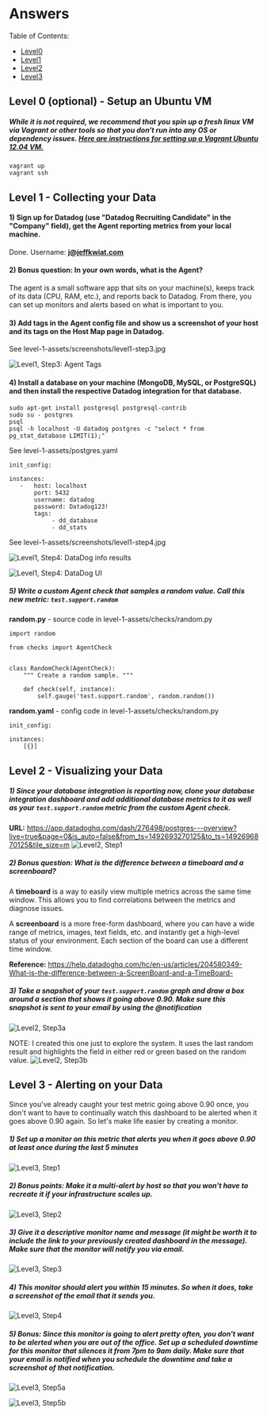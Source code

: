 # Answers

Table of Contents:
- [Level0](#level0)
- [Level1](#level1)
- [Level2](#level2)
- [Level3](#level3)

<a name="level0"></a>
## Level 0 (optional) - Setup an Ubuntu VM

##### While it is not required, we recommend that you spin up a fresh linux VM via Vagrant or other tools so that you don't run into any OS or dependency issues. [Here are instructions for setting up a Vagrant Ubuntu 12.04 VM.](https://www.vagrantup.com/docs/getting-started/)

    vagrant up
    vagrant ssh

<a name="level1"></a>
## Level 1 - Collecting your Data

#### 1) Sign up for Datadog (use "Datadog Recruiting Candidate" in the "Company" field), get the Agent reporting metrics from your local machine.

Done.  Username:  **j@jeffkwiat.com**

#### 2) Bonus question: In your own words, what is the Agent?
The agent is a small software app that sits on your machine(s), keeps track of its data (CPU, RAM, etc.), and reports back to Datadog.  From there, you can set up monitors and alerts based on what is important to you.

#### 3) Add tags in the Agent config file and show us a screenshot of your host and its tags on the Host Map page in Datadog.
See level-1-assets/screenshots/level1-step3.jpg

![Level1, Step3: Agent Tags](https://github.com/jeffkwiat/hiring-engineers/blob/solutions-engineer/level-1-assets/screenshots/level1-step3.jpg)


#### 4) Install a database on your machine (MongoDB, MySQL, or PostgreSQL) and then install the respective Datadog integration for that database.
    sudo apt-get install postgresql postgresql-contrib    
    sudo su - postgres
    psql
    psql -h localhost -U datadog postgres -c "select * from pg_stat_database LIMIT(1);"  
    
See level-1-assets/postgres.yaml

    init_config:
    
    instances:
       -   host: localhost
           port: 5432
           username: datadog
           password: Datadog123!
           tags:
                - dd_database
                - dd_stats
                
See level-1-assets/screenshots/level1-step4.jpg

![Level1, Step4: DataDog info results](https://github.com/jeffkwiat/hiring-engineers/blob/solutions-engineer/level-1-assets/screenshots/level1-step4-a.jpg)

![Level1, Step4: DataDog UI](https://github.com/jeffkwiat/hiring-engineers/blob/solutions-engineer/level-1-assets/screenshots/level1-step4-b.jpg)


##### 5) Write a custom Agent check that samples a random value. Call this new metric: `test.support.random`

**random.py** - source code in level-1-assets/checks/random.py

    import random

    from checks import AgentCheck
    
    
    class RandomCheck(AgentCheck):
        """ Create a random sample. """
    
        def check(self, instance):
            self.gauge('test.support.random', random.random())
            
**random.yaml** - config code in level-1-assets/checks/random.py

    init_config:

    instances:
        [{}]
        
<a name="level2"></a>
## Level 2 - Visualizing your Data

##### 1) Since your database integration is reporting now, clone your database integration dashboard and add additional database metrics to it as well as your `test.support.random` metric from the custom Agent check.

**URL:** https://app.datadoghq.com/dash/276498/postgres---overview?live=true&page=0&is_auto=false&from_ts=1492693270125&to_ts=1492696870125&tile_size=m
![Level2, Step1](https://github.com/jeffkwiat/hiring-engineers/blob/solutions-engineer/level-2-assets/screenshots/level2-step1.jpg)

##### 2) Bonus question: What is the difference between a timeboard and a screenboard?

A **timeboard** is a way to easily view multiple metrics across the same time window.  This allows you to find correlations between the metrics and diagnose issues.

A **screenboard** is a more free-form dashboard, where you can have a wide range of metrics, images, text fields, etc. and instantly get a high-level status of your environment.  Each section of the board can use a different time window.

**Reference:**
https://help.datadoghq.com/hc/en-us/articles/204580349-What-is-the-difference-between-a-ScreenBoard-and-a-TimeBoard-

##### 3) Take a snapshot of your `test.support.random` graph and draw a box around a section that shows it going above 0.90. Make sure this snapshot is sent to your email by using the @notification

![Level2, Step3a](https://github.com/jeffkwiat/hiring-engineers/blob/solutions-engineer/level-2-assets/screenshots/level2-step3-a.jpg)

NOTE:  I created this one just to explore the system.  It uses the last random result and highlights the field in either red or green based on the random value.
![Level2, Step3b](https://github.com/jeffkwiat/hiring-engineers/blob/solutions-engineer/level-2-assets/screenshots/level2-step3-b.jpg)

<a name="level3"></a>
## Level 3 - Alerting on your Data

Since you've already caught your test metric going above 0.90 once, you don't want to have to continually watch this dashboard to be alerted when it goes above 0.90 again.  So let's make life easier by creating a monitor.  
##### 1) Set up a monitor on this metric that alerts you when it goes above 0.90 at least once during the last 5 minutes 
![Level3, Step1](https://github.com/jeffkwiat/hiring-engineers/blob/solutions-engineer/level-3-assets/screenshots/level3-step1.jpg)

##### 2) Bonus points:  Make it a multi-alert by host so that you won't have to recreate it if your infrastructure scales up.  
![Level3, Step2](https://github.com/jeffkwiat/hiring-engineers/blob/solutions-engineer/level-3-assets/screenshots/level3-step2.jpg)

##### 3) Give it a descriptive monitor name and message (it might be worth it to include the link to your previously created dashboard in the message).  Make sure that the monitor will notify you via email.
![Level3, Step3](https://github.com/jeffkwiat/hiring-engineers/blob/solutions-engineer/level-3-assets/screenshots/level3-step3.jpg)

##### 4) This monitor should alert you within 15 minutes. So when it does, take a screenshot of the email that it sends you.
![Level3, Step4](https://github.com/jeffkwiat/hiring-engineers/blob/solutions-engineer/level-3-assets/screenshots/level3-step4.jpg)

##### 5) Bonus: Since this monitor is going to alert pretty often, you don't want to be alerted when you are out of the office. Set up a scheduled downtime for this monitor that silences it from 7pm to 9am daily. Make sure that your email is notified when you schedule the downtime and take a screenshot of that notification.
![Level3, Step5a](https://github.com/jeffkwiat/hiring-engineers/blob/solutions-engineer/level-3-assets/screenshots/level3-step5-a.jpg)

![Level3, Step5b](https://github.com/jeffkwiat/hiring-engineers/blob/solutions-engineer/level-3-assets/screenshots/level3-step5-b.jpg)
